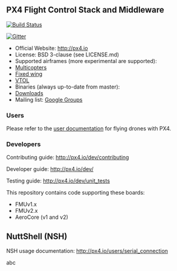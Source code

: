 ## PX4 Flight Control Stack and Middleware ##

[![Build Status](https://travis-ci.org/PX4/Firmware.svg?branch=master)](https://travis-ci.org/PX4/Firmware)

[![Gitter](https://badges.gitter.im/Join%20Chat.svg)](https://gitter.im/PX4/Firmware?utm_source=badge&utm_medium=badge&utm_campaign=pr-badge&utm_content=badge)

*   Official Website: http://px4.io
*   License: BSD 3-clause (see LICENSE.md)
*   Supported airframes (more experimental are supported):
  * [Multicopters](http://px4.io/platforms/multicopters/start)
  * [Fixed wing](http://px4.io/platforms/planes/start)
  * [VTOL](http://px4.io/platforms/vtol/start)
*   Binaries (always up-to-date from master):
  * [Downloads](http://px4.io/downloads)
*   Mailing list: [Google Groups](http://groups.google.com/group/px4users)

### Users ###

Please refer to the [user documentation](https://pixhawk.org/users/start) for flying drones with PX4.

### Developers ###

Contributing guide:
http://px4.io/dev/contributing

Developer guide:
http://px4.io/dev/

Testing guide:
http://px4.io/dev/unit_tests

This repository contains code supporting these boards:
  * FMUv1.x
  * FMUv2.x
  * AeroCore (v1 and v2)

## NuttShell (NSH) ##

NSH usage documentation:
http://px4.io/users/serial_connection

abc